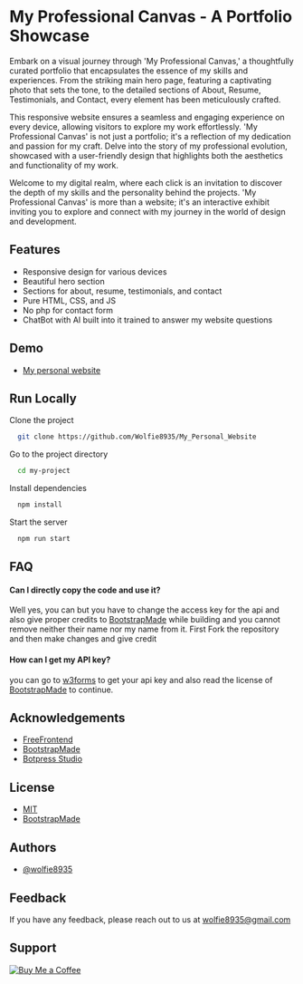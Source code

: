 
# My Professional Canvas - A Portfolio Showcase

Embark on a visual journey through 'My Professional Canvas,' a thoughtfully curated portfolio that encapsulates the essence of my skills and experiences. From the striking main hero page, featuring a captivating photo that sets the tone, to the detailed sections of About, Resume, Testimonials, and Contact, every element has been meticulously crafted.

This responsive website ensures a seamless and engaging experience on every device, allowing visitors to explore my work effortlessly. 'My Professional Canvas' is not just a portfolio; it's a reflection of my dedication and passion for my craft. Delve into the story of my professional evolution, showcased with a user-friendly design that highlights both the aesthetics and functionality of my work.

Welcome to my digital realm, where each click is an invitation to discover the depth of my skills and the personality behind the projects. 'My Professional Canvas' is more than a website; it's an interactive exhibit inviting you to explore and connect with my journey in the world of design and development.

## Features

- Responsive design for various devices
- Beautiful hero section
- Sections for about, resume, testimonials, and contact
- Pure HTML, CSS, and JS
- No php for contact form
- ChatBot with AI built into it trained to answer my website questions


## Demo

- [My personal website](https://wolfie8935.github.io/My_Personal_Website/)


## Run Locally

Clone the project

```bash
  git clone https://github.com/Wolfie8935/My_Personal_Website
```

Go to the project directory

```bash
  cd my-project
```

Install dependencies

```bash
  npm install
```

Start the server

```bash
  npm run start
```


## FAQ

#### Can I directly copy the code and use it?

Well yes, you can but you have to change the access key for the api and also give proper credits to [BootstrapMade](https://bootstrapmade.com) while building and you cannot remove neither their name nor my name from it. First Fork the repository and then make changes and give credit

#### How can I get my API key?

you can go to [w3forms](https://web3forms.com) to get your api key and also read the license of [BootstrapMade](https://bootstrapmade.com) to continue.


## Acknowledgements

 - [FreeFrontend](https://freefrontend.com)
 - [BootstrapMade](https://bootstrapmade.com)
 - [Botpress Studio](https://botpress.com)


## License

- [MIT](https://choosealicense.com/licenses/mit/)
- [BootstrapMade](https://bootstrapmade.com)



## Authors

- [@wolfie8935](https://www.github.com/wolfie8935)


## Feedback

If you have any feedback, please reach out to us at wolfie8935@gmail.com


## Support

[![Buy Me a Coffee](https://img.buymeacoffee.com/button-api/?username=your_username&button_colour=FFDD00&font_colour=000000&font_family=Cookie&outline_colour=000000&coffee_colour=ffffff)](https://www.buymeacoffee.com/wolfie8935)

